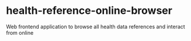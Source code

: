 # health-reference-online-browser
Web frontend application to browse all health data references and interact from online
